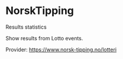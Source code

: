 # NorskTipping
Results statistics

Show results from Lotto events.

Provider: https://www.norsk-tipping.no/lotteri

